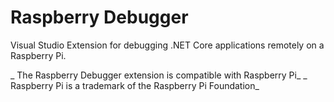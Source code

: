 # Raspberry Debugger
Visual Studio Extension for debugging .NET Core applications remotely on a Raspberry Pi.



_ The Raspberry Debugger extension is compatible with Raspberry Pi_
_ Raspberry Pi is a trademark of the Raspberry Pi Foundation_